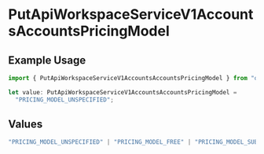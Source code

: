 # PutApiWorkspaceServiceV1AccountsAccountsPricingModel

## Example Usage

```typescript
import { PutApiWorkspaceServiceV1AccountsAccountsPricingModel } from "oppulence-backend-sdk/models/operations";

let value: PutApiWorkspaceServiceV1AccountsAccountsPricingModel =
  "PRICING_MODEL_UNSPECIFIED";
```

## Values

```typescript
"PRICING_MODEL_UNSPECIFIED" | "PRICING_MODEL_FREE" | "PRICING_MODEL_SUBSCRIPTION" | "PRICING_MODEL_USAGE_BASED" | "PRICING_MODEL_ENTERPRISE"
```